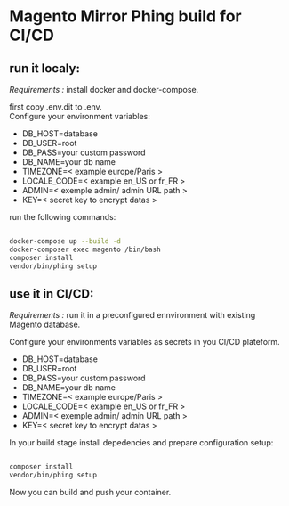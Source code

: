 # Magento Mirror Phing build for CI/CD

## run it localy:

*Requirements :* install docker and docker-compose.  

first copy .env.dit to .env.  
Configure your environment variables:  

- DB_HOST=database
- DB_USER=root
- DB_PASS=your custom password
- DB_NAME=your db name
- TIMEZONE=< example europe/Paris >
- LOCALE_CODE=< example en_US or fr_FR >
- ADMIN=< exemple admin/ admin URL path >
- KEY=< secret key to encrypt datas >
  
run the following commands:  

```bash

docker-compose up --build -d
docker-composer exec magento /bin/bash
composer install
vendor/bin/phing setup

```

## use it in CI/CD:

*Requirements :* run it in a preconfigured ennvironment with existing Magento database.  

Configure your environments variables as secrets in you CI/CD plateform.  

- DB_HOST=database
- DB_USER=root
- DB_PASS=your custom password
- DB_NAME=your db name
- TIMEZONE=< example europe/Paris >
- LOCALE_CODE=< example en_US or fr_FR >
- ADMIN=< exemple admin/ admin URL path >
- KEY=< secret key to encrypt datas >
  
In your build stage install depedencies and prepare configuration setup:

```bash

composer install
vendor/bin/phing setup

```
  
Now you can build and push your container.  
